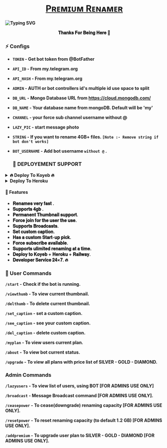 <h1 align="center">
 <b><a href="https://t.me/Max_Leech_Zone_Update" target="/blank">  Pʀᴇᴍɪᴜᴍ Rᴇɴᴀᴍᴇʀ  </a></>
</h1>

![Typing SVG](https://readme-typing-svg.herokuapp.com/?lines=RENAME+BOT+!;CREATED+BY+NOBI+DEVELOPER!;A+ADVANCE+BOT+WITH+COOL+FEATURES!)
</p>

<p align="center"> 𝐓𝐡𝐚𝐧𝐤𝐬 𝐅𝐨𝐫 𝐁𝐞𝐢𝐧𝐠 𝐇𝐞𝐫𝐞 🗿</p>


### ⚡️ Configs 

* `TOKEN`  - Get bot token from @BotFather

* `API_ID` - From my.telegram.org 

* `API_HASH` - From my.telegram.org 

* `ADMIN` - AUTH or bot controllers id's multiple id use space to split 

* `DB_URL`  - Mongo Database URL from https://cloud.mongodb.com/

* `DB_NAME`  - Your database name from mongoDB. Default will be 'my'

* `CHANNEL` - your force sub channel username without @ 

* `LAZY_PIC` - start message photo

* `STRING` - If you want to rename 4GB+ files. `[Note :- Remove string if bot don't works]`

* `BOT_USERNAME` - Add bot username `without @` .

  ### 📶 DEPLOYEMENT SUPPORT

<details><summary>🔥 Deploy To Koyeb 🔥</summary>
<p>
<br>                 
<a target="/blank" href="https://app.koyeb.com/deploy?type=git&repository=github.com/LazyDeveloperr/Gangster-Baby-Renamer-V2&branch=main&name=gngbabyrenamer" >
  <img src="https://www.koyeb.com/static/images/deploy/button.svg" alt="Deploy">
</a>
</p>
</details>

<details><summary>Deploy To Heroku</summary>
<p>
<br>
<a href="https://heroku.com/deploy?template=https://github.com/LazyDeveloperr/Gangster-Baby-Renamer-V2">
  <img src="https://www.herokucdn.com/deploy/button.svg" alt="Deploy">
</a>
</p>
</details>





#### 🥰 Features
 - 𝐑𝐞𝐧𝐚𝐦𝐞𝐬 𝐯𝐞𝐫𝐲 𝐟𝐚𝐬𝐭 .
 - 𝐒𝐮𝐩𝐩𝐨𝐫𝐭𝐬 𝟒𝐠𝐛 . 
 - 𝐏𝐞𝐫𝐦𝐚𝐧𝐞𝐧𝐭 𝐓𝐡𝐮𝐦𝐛𝐧𝐚𝐢𝐥 𝐬𝐮𝐩𝐩𝐨𝐫𝐭.
 - 𝐅𝐨𝐫𝐜𝐞 𝐣𝐨𝐢𝐧 𝐟𝐨𝐫 𝐭𝐡𝐞 𝐮𝐬𝐞𝐫 𝐭𝐡𝐞 𝐮𝐬𝐞.
 - 𝐒𝐮𝐩𝐩𝐨𝐫𝐭𝐬 𝐁𝐫𝐨𝐚𝐝𝐜𝐚𝐬𝐭𝐬.
 - 𝐒𝐞𝐭 𝐜𝐮𝐬𝐭𝐨𝐦 𝐜𝐚𝐩𝐭𝐢𝐨𝐧.
 - 𝐇𝐚𝐬 𝐚 𝐜𝐮𝐬𝐭𝐨𝐦 𝐒𝐭𝐚𝐫𝐭-𝐮𝐩 𝐩𝐢𝐜𝐤.
 - 𝐅𝐨𝐫𝐜𝐞 𝐬𝐮𝐛𝐬𝐜𝐫𝐢𝐛𝐞 𝐚𝐯𝐚𝐢𝐥𝐚𝐛𝐥𝐞.
 - 𝐒𝐮𝐩𝐩𝐨𝐫𝐭𝐬 𝐮𝐥𝐢𝐦𝐢𝐭𝐞𝐝 𝐫𝐞𝐧𝐚𝐦𝐢𝐧𝐠 𝐚𝐭 𝐚 𝐭𝐢𝐦𝐞.
 - 𝐃𝐞𝐩𝐥𝐨𝐲 𝐭𝐨 𝐊𝐨𝐲𝐞𝐛 + 𝐇𝐞𝐫𝐨𝐤𝐮 + 𝐑𝐚𝐢𝐥𝐰𝐚𝐲.
 - 𝐃𝐞𝐯𝐞𝐥𝐨𝐩𝐞𝐫 𝐒𝐞𝐫𝐯𝐢𝐜𝐞 𝟐𝟒×𝟕. 🔥

### 🚦 User Commands
`/start` - Check if the bot is running.
 
`/viewthumb` - To view current thumbnail.
 
`/delthumb` - To delete current thumbnail.
 
`/set_caption` - set a custom caption.
 
`/see_caption` - see your custom caption.
 
`/del_caption` - delete custom caption.
 
`/myplan` - To view users current plan.
 
`/about` - To view bot current status.
 
`/upgrade` - To view all plans with price list of SILVER - GOLD - DIAMOND.

### Admin Commands

`/lazyusers` - To view list of users, using BOT [FOR ADMINS USE ONLY]
 
`/broadcast` - Message Broadcast command [FOR ADMINS USE ONLY].
 
`/ceasepower` - To cease(downgrade) renaming capacity [FOR ADMINS USE ONLY].
 
`/resetpower` - To reset renaming capacity (to default 1.2 GB)  [FOR ADMINS USE ONLY].
 
`/addpremium` - To upgrade user plan to SILVER - GOLD - DIAMOND  [FOR ADMINS USE ONLY].
